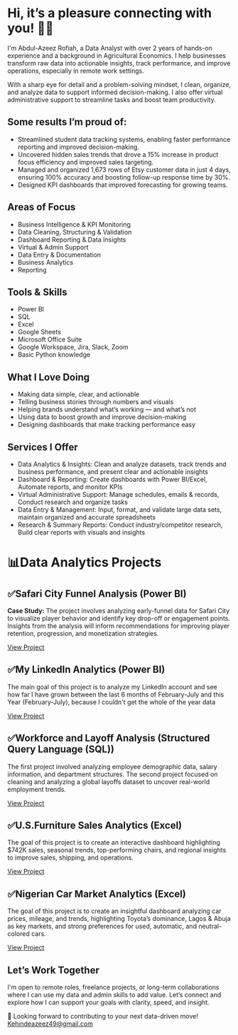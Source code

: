 # Hi, it’s a pleasure connecting with you! 👋🏽

I'm Abdul-Azeez Rofiah, a Data Analyst with over 2 years of hands-on experience and a background in Agricultural Economics. I help businesses transform raw data into actionable insights, track performance, and improve operations, especially in remote work settings.

With a sharp eye for detail and a problem-solving mindset, I clean, organize, and analyze data to support informed decision-making. I also offer virtual administrative support to streamline tasks and boost team productivity.

## Some results I’m proud of:
- Streamlined student data tracking systems, enabling faster performance reporting and improved decision-making.
- Uncovered hidden sales trends that drove a 15% increase in product focus efficiency and improved sales targeting.
- Managed and organized 1,673 rows of Etsy customer data in just 4 days, ensuring 100% accuracy and boosting follow-up response time by 30%.
- Designed KPI dashboards that improved forecasting for growing teams.

## Areas of Focus
- Business Intelligence & KPI Monitoring 
- Data Cleaning, Structuring & Validation 
- Dashboard Reporting & Data Insights 
- Virtual & Admin Support 
- Data Entry & Documentation
- Business Analytics
- Reporting

## Tools & Skills 
- Power BI
- SQL
- Excel
- Google Sheets
- Microsoft Office Suite 
- Google Workspace, Jira, Slack, Zoom 
- Basic Python knowledge

 ## What I Love Doing
- Making data simple, clear, and actionable
- Telling business stories through numbers and visuals
- Helping brands understand what’s working — and what’s not
- Using data to boost growth and improve decision-making
- Designing dashboards that make tracking performance easy


## Services I Offer
- Data Analytics & Insights: Clean and analyze datasets, track trends and business performance, and present clear and actionable insights
- Dashboard & Reporting: Create dashboards with Power BI/Excel, Automate reports, and monitor KPIs
- Virtual Administrative Support: Manage schedules, emails & records, Conduct research and organize tasks
- Data Entry & Management: Input, format, and validate large data sets, maintain organized and accurate spreadsheets
- Research & Summary Reports: Conduct industry/competitor research, Build clear reports with visuals and insights

# 📊Data Analytics Projects
## ✅Safari City Funnel Analysis (Power BI)
**Case Study:** The project involves analyzing early-funnel data for Safari City to visualize player behavior and identify key drop-off or engagement points. Insights from the analysis will inform recommendations for improving player retention, progression, and monetization strategies.

[View Project](https://github.com/R887645/Safari-City-Funnel-Analysis)

## ✅My LinkedIn Analytics (Power BI)
The main goal of this project is to analyze my LinkedIn account and see how far I have grown between the last 6 months of February-July and this Year (February-July), because I couldn't get the whole of the year data

[View Project](https://github.com/R887645/My-Linkedin-Analytics)

## ✅Workforce and Layoff Analysis (Structured Query Language (SQL))
The first project involved analyzing employee demographic data, salary information, and department structures. The second project focused on cleaning and analyzing a global layoffs dataset to uncover real-world employment trends.

[View Project](https://github.com/R887645/Workforce-and-Layoff-Analysis)

## ✅U.S.Furniture Sales Analytics (Excel)
The goal of this project is to create an interactive dashboard highlighting $742K sales, seasonal trends, top-performing chairs, and regional insights to improve sales, shipping, and operations.

[View Project](https://github.com/R887645/U.S.-Furniture-Sales-Analytics)

## ✅Nigerian Car Market Analytics (Excel)
The goal of this project is to create an insightful dashboard analyzing car prices, mileage, and trends, highlighting Toyota’s dominance, Lagos & Abuja as key markets, and strong preferences for used, automatic, and neutral-colored cars.

[View Project](https://github.com/R887645/Nigerian-Car-Market-Analysis)

## Let’s Work Together
I'm open to remote roles, freelance projects, or long-term collaborations where I can use my data and admin skills to add value. Let’s connect and explore how I can support your goals with clarity, speed, and insight.

📩 Looking forward to contributing to your next data-driven move! Kehindeazeez49@gmail.com
